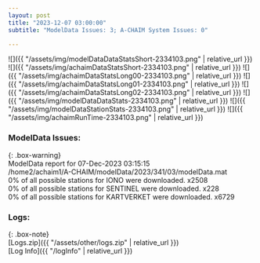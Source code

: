 ```yaml
---
layout: post
title: "2023-12-07 03:00:00"
subtitle: "ModelData Issues: 3; A-CHAIM System Issues: 0"

---
```


![]({{ "/assets/img/modelDataDataStatsShort-2334103.png" | relative_url }})
![]({{ "/assets/img/achaimDataStatsShort-2334103.png" | relative_url }})
![]({{ "/assets/img/achaimDataStatsLong00-2334103.png" | relative_url }})
![]({{ "/assets/img/achaimDataStatsLong01-2334103.png" | relative_url }})
![]({{ "/assets/img/achaimDataStatsLong02-2334103.png" | relative_url }})
![]({{ "/assets/img/modelDataDataStats-2334103.png" | relative_url }})
![]({{ "/assets/img/modelDataStationStats-2334103.png" | relative_url }})
![]({{ "/assets/img/achaimRunTime-2334103.png" | relative_url }})


### ModelData Issues:  
  
{: .box-warning}  
 ModelData report for 07-Dec-2023 03:15:15   
 /home2/achaim1/A-CHAIM/modelData/2023/341/03/modelData.mat   
 0% of all possible stations for IONO were downloaded. x2508   
 0% of all possible stations for SENTINEL were downloaded. x228   
 0% of all possible stations for KARTVERKET were downloaded. x6729   
  


### Logs:  
  
{: .box-note}  
[Logs.zip]({{ "/assets/other/logs.zip" | relative_url }})  
[Log Info]({{ "/logInfo" | relative_url }})  
